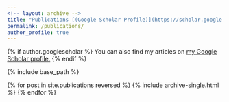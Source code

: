 ```yaml
---
<!-- layout: archive -->
title: "Publications [(Google Scholar Profile)](https://scholar.google.com/citations?user=x0onCYgAAAAJ&hl=en)"
permalink: /publications/
author_profile: true
---
```



{% if author.googlescholar %}
  You can also find my articles on <u><a href="https://scholar.google.com/citations?user=x0onCYgAAAAJ&hl=en">my Google Scholar profile</a>.</u>
{% endif %}

{% include base_path %}

{% for post in site.publications reversed %}
  {% include archive-single.html %}
{% endfor %}
